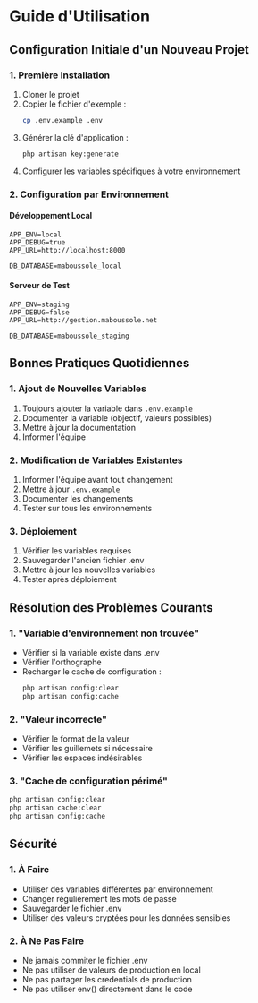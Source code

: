 # Guide d'Utilisation

## Configuration Initiale d'un Nouveau Projet

### 1. Première Installation
1. Cloner le projet
2. Copier le fichier d'exemple :
   ```bash
   cp .env.example .env
   ```
3. Générer la clé d'application :
   ```bash
   php artisan key:generate
   ```
4. Configurer les variables spécifiques à votre environnement

### 2. Configuration par Environnement

#### Développement Local
```env
APP_ENV=local
APP_DEBUG=true
APP_URL=http://localhost:8000

DB_DATABASE=maboussole_local
```

#### Serveur de Test
```env
APP_ENV=staging
APP_DEBUG=false
APP_URL=http://gestion.maboussole.net

DB_DATABASE=maboussole_staging
```

## Bonnes Pratiques Quotidiennes

### 1. Ajout de Nouvelles Variables
1. Toujours ajouter la variable dans `.env.example`
2. Documenter la variable (objectif, valeurs possibles)
3. Mettre à jour la documentation
4. Informer l'équipe

### 2. Modification de Variables Existantes
1. Informer l'équipe avant tout changement
2. Mettre à jour `.env.example`
3. Documenter les changements
4. Tester sur tous les environnements

### 3. Déploiement
1. Vérifier les variables requises
2. Sauvegarder l'ancien fichier .env
3. Mettre à jour les nouvelles variables
4. Tester après déploiement

## Résolution des Problèmes Courants

### 1. "Variable d'environnement non trouvée"
- Vérifier si la variable existe dans .env
- Vérifier l'orthographe
- Recharger le cache de configuration :
  ```bash
  php artisan config:clear
  php artisan config:cache
  ```

### 2. "Valeur incorrecte"
- Vérifier le format de la valeur
- Vérifier les guillemets si nécessaire
- Vérifier les espaces indésirables

### 3. "Cache de configuration périmé"
```bash
php artisan config:clear
php artisan cache:clear
php artisan config:cache
```

## Sécurité

### 1. À Faire
- Utiliser des variables différentes par environnement
- Changer régulièrement les mots de passe
- Sauvegarder le fichier .env
- Utiliser des valeurs cryptées pour les données sensibles

### 2. À Ne Pas Faire
- Ne jamais commiter le fichier .env
- Ne pas utiliser de valeurs de production en local
- Ne pas partager les credentials de production
- Ne pas utiliser env() directement dans le code
